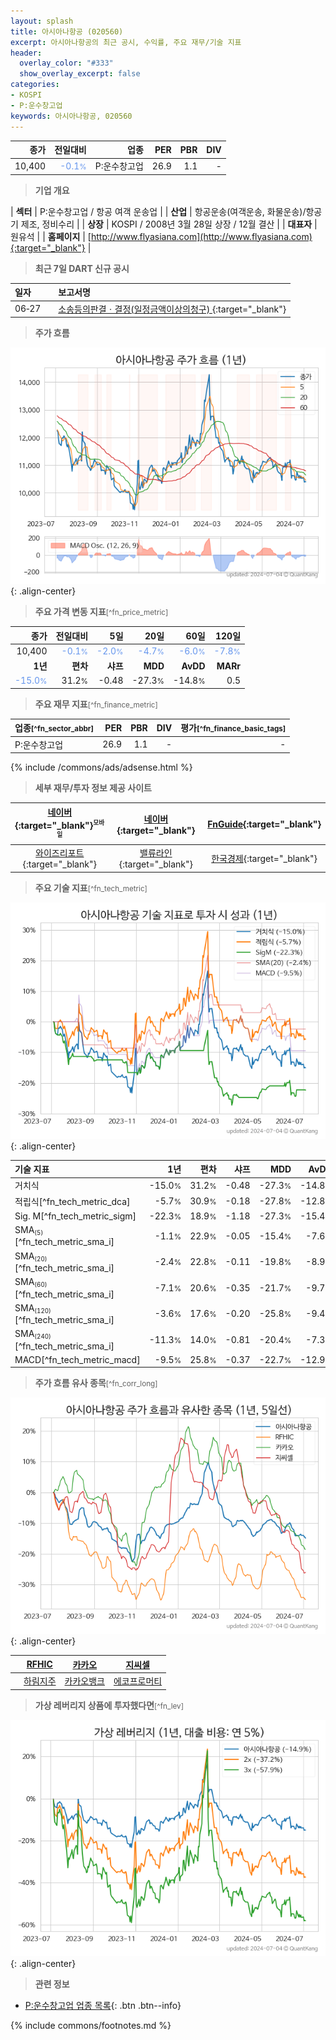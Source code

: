 ```yaml
---
layout: splash
title: 아시아나항공 (020560)
excerpt: 아시아나항공의 최근 공시, 수익률, 주요 재무/기술 지표
header:
  overlay_color: "#333"
  show_overlay_excerpt: false
categories:
- KOSPI
- P:운수창고업
keywords: 아시아나항공, 020560
---
```


| **종가** | **전일대비** | **업종** | **PER** | **PBR** | **DIV** |
| -------: | -----------: | -------: | ------: | ------: | ------: |
| 10,400 | <span style="color: cornflowerblue">-0.1<small>%</small></span> | P:운수창고업 | 26.9 | 1.1 | - |

<!-- more -->


> **기업 개요**<a id="company"></a>

| <span style="white-space:nowrap;">**섹터**</span> | P:운수창고업 / 항공 여객 운송업 |
| <span style="white-space:nowrap;">**산업**</span> | 항공운송(여객운송, 화물운송)/항공기 제조, 정비수리 |
| <span style="white-space:nowrap;">**상장**</span> | KOSPI / 2008년 3월 28일 상장 / 12월 결산 |
| <span style="white-space:nowrap;">**대표자**</span> | 원유석 |
| <span style="white-space:nowrap;">**홈페이지**</span> | [http://www.flyasiana.com](http://www.flyasiana.com){:target="_blank"} |


> **최근 7일 DART 신규 공시**<a id="dart"></a>

| **일자** |      | **보고서명** |
| :------- | :--- | :----------- |
| 06&#x2011;27 | | [소송등의판결ㆍ결정(일정금액이상의청구)              ](https://dart.fss.or.kr/dsaf001/main.do?rcpNo=20240627800722){:target="_blank"} |


> **주가 흐름**<a id="price"></a>

![020560](/stock/images/020560.png){: .align-center}


> **주요 가격 변동 지표**<small>[^fn_price_metric]</small>

| **종가** | **전일대비** | **5일** | **20일** | **60일** | **120일** |
| -------: | -----------: | ------: | -------: | -------: | --------: |
| 10,400 | <span style="color: cornflowerblue">-0.1<small>%</small></span> | <span style="color: cornflowerblue">-2.0<small>%</small></span> | <span style="color: cornflowerblue">-4.7<small>%</small></span> | <span style="color: cornflowerblue">-6.0<small>%</small></span> | <span style="color: cornflowerblue">-7.8<small>%</small></span> |
| **1년** | **편차** | **샤프** | **MDD** | **AvDD** | **MARr** |
| <span style="color: cornflowerblue">-15.0<small>%</small></span> | 31.2<small>%</small> | -0.48 | -27.3<small>%</small> | -14.8<small>%</small> | 0.5 |


> **주요 재무 지표**<small>[^fn_finance_metric]</small>

| **업종**<small>[^fn_sector_abbr]</small> | **PER** | **PBR** | **DIV** | **평가**<small>[^fn_finance_basic_tags]</small> |
| :--------------------------------------- | ------: | ------: | ------: | ----------------------------------------------: |
| P:운수창고업 | 26.9 | 1.1 | - | - |



{% include /commons/ads/adsense.html %}

> **세부 재무/투자 정보 제공 사이트**

| [네이버](https://m.stock.naver.com/domestic/stock/020560/finance/summary){:target="_blank"}<sup><small>모바일</small></sup> | [네이버](https://finance.naver.com/item/coinfo.naver?code=020560){:target="_blank"} | [FnGuide](https://comp.fnguide.com/SVO2/ASP/SVD_Invest.asp?gicode=A020560&MenuYn=Y){:target="_blank"} |
| :---: | :---: | :---: |
| [와이즈리포트](https://comp.wisereport.co.kr/company/c1040001.aspx?cmp_cd=020560){:target="_blank"} | [밸류라인](https://www.valueline.co.kr/finance/summary/020560){:target="_blank"} | [한국경제](https://markets.hankyung.com/stock/020560/financial-summary){:target="_blank"} |


> **주요 기술 지표**<small>[^fn_tech_metric]</small>


![020560](/stock/images/020560_tech.png){: .align-center}

| **기술 지표** | **1년** | **편차** | **샤프** | **MDD** | **AvDD** |
| :------------ | ------: | -----------: | -------: | ------: | -------: |
| 거치식 | -15.0<small>%</small> | 31.2<small>%</small> | -0.48 | -27.3<small>%</small> | -14.8<small>%</small> |
| 적립식[^fn_tech_metric_dca] | -5.7<small>%</small> | 30.9<small>%</small> | -0.18 | -27.8<small>%</small> | -12.8<small>%</small> |
| Sig. M[^fn_tech_metric_sigm] | -22.3<small>%</small> | 18.9<small>%</small> | -1.18 | -27.3<small>%</small> | -15.4<small>%</small> |
| SMA<small><sub>(5)</sub></small>[^fn_tech_metric_sma_i] | -1.1<small>%</small> | 22.9<small>%</small> | -0.05 | -15.4<small>%</small> | -7.6<small>%</small> |
| SMA<small><sub>(20)</sub></small>[^fn_tech_metric_sma_i] | -2.4<small>%</small> | 22.8<small>%</small> | -0.11 | -19.8<small>%</small> | -8.9<small>%</small> |
| SMA<small><sub>(60)</sub></small>[^fn_tech_metric_sma_i] | -7.1<small>%</small> | 20.6<small>%</small> | -0.35 | -21.7<small>%</small> | -9.7<small>%</small> |
| SMA<small><sub>(120)</sub></small>[^fn_tech_metric_sma_i] | -3.6<small>%</small> | 17.6<small>%</small> | -0.20 | -25.8<small>%</small> | -9.4<small>%</small> |
| SMA<small><sub>(240)</sub></small>[^fn_tech_metric_sma_i] | -11.3<small>%</small> | 14.0<small>%</small> | -0.81 | -20.4<small>%</small> | -7.3<small>%</small> |
| MACD[^fn_tech_metric_macd] | -9.5<small>%</small> | 25.8<small>%</small> | -0.37 | -22.7<small>%</small> | -12.9<small>%</small> |


> **주가 흐름 유사 종목**<a id="corr"></a><small>[^fn_corr_long]</small>

![020560](/stock/images/020560_corr.png){: .align-center}

|       | [RFHIC](/218410/) | [카카오](/035720/) | [지씨셀](/144510/) |
| :---: | :------------------------------------: | :------------------------------------: | :------------------------------------: |
|       | [하림지주](/003380/) | [카카오뱅크](/323410/) | [에코프로머티](/450080/) |


> **가상 레버리지 상품에 투자했다면**<a id="2x"></a><small>[^fn_lev]</small>

![020560](/stock/images/020560_2x.png){: .align-center}


> **관련 정보**

- [P:운수창고업 업종 목록](/stats/sector/kospi_업종_운수창고업_종목/){: .btn .btn--info}

{% include commons/footnotes.md %}
